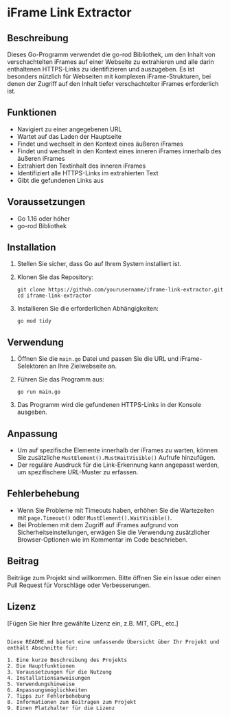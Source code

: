 # iFrame Link Extractor

## Beschreibung

Dieses Go-Programm verwendet die go-rod Bibliothek, um den Inhalt von verschachtelten iFrames auf einer Webseite zu extrahieren und alle darin enthaltenen HTTPS-Links zu identifizieren und auszugeben. Es ist besonders nützlich für Webseiten mit komplexen iFrame-Strukturen, bei denen der Zugriff auf den Inhalt tiefer verschachtelter iFrames erforderlich ist.

## Funktionen

- Navigiert zu einer angegebenen URL
- Wartet auf das Laden der Hauptseite
- Findet und wechselt in den Kontext eines äußeren iFrames
- Findet und wechselt in den Kontext eines inneren iFrames innerhalb des äußeren iFrames
- Extrahiert den Textinhalt des inneren iFrames
- Identifiziert alle HTTPS-Links im extrahierten Text
- Gibt die gefundenen Links aus

## Voraussetzungen

- Go 1.16 oder höher
- go-rod Bibliothek

## Installation

1. Stellen Sie sicher, dass Go auf Ihrem System installiert ist.

2. Klonen Sie das Repository:
   ```
   git clone https://github.com/yourusername/iframe-link-extractor.git
   cd iframe-link-extractor
   ```

3. Installieren Sie die erforderlichen Abhängigkeiten:
   ```
   go mod tidy
   ```

## Verwendung

1. Öffnen Sie die `main.go` Datei und passen Sie die URL und iFrame-Selektoren an Ihre Zielwebseite an.

2. Führen Sie das Programm aus:
   ```
   go run main.go
   ```

3. Das Programm wird die gefundenen HTTPS-Links in der Konsole ausgeben.

## Anpassung

- Um auf spezifische Elemente innerhalb der iFrames zu warten, können Sie zusätzliche `MustElement().MustWaitVisible()` Aufrufe hinzufügen.
- Der reguläre Ausdruck für die Link-Erkennung kann angepasst werden, um spezifischere URL-Muster zu erfassen.

## Fehlerbehebung

- Wenn Sie Probleme mit Timeouts haben, erhöhen Sie die Wartezeiten mit `page.Timeout()` oder `MustElement().WaitVisible()`.
- Bei Problemen mit dem Zugriff auf iFrames aufgrund von Sicherheitseinstellungen, erwägen Sie die Verwendung zusätzlicher Browser-Optionen wie im Kommentar im Code beschrieben.

## Beitrag

Beiträge zum Projekt sind willkommen. Bitte öffnen Sie ein Issue oder einen Pull Request für Vorschläge oder Verbesserungen.

## Lizenz

[Fügen Sie hier Ihre gewählte Lizenz ein, z.B. MIT, GPL, etc.]
```

Diese README.md bietet eine umfassende Übersicht über Ihr Projekt und enthält Abschnitte für:

1. Eine kurze Beschreibung des Projekts
2. Die Hauptfunktionen
3. Voraussetzungen für die Nutzung
4. Installationsanweisungen
5. Verwendungshinweise
6. Anpassungsmöglichkeiten
7. Tipps zur Fehlerbehebung
8. Informationen zum Beitragen zum Projekt
9. Einen Platzhalter für die Lizenz
